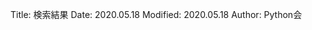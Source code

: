 Title: 検索結果
Date: 2020.05.18
Modified: 2020.05.18
Author: Python会

<script async src="https://cse.google.com/cse.js?cx={{ GOOGLE_CSE_ID }}"></script>
<div class="gcse-searchresults-only"></div>
